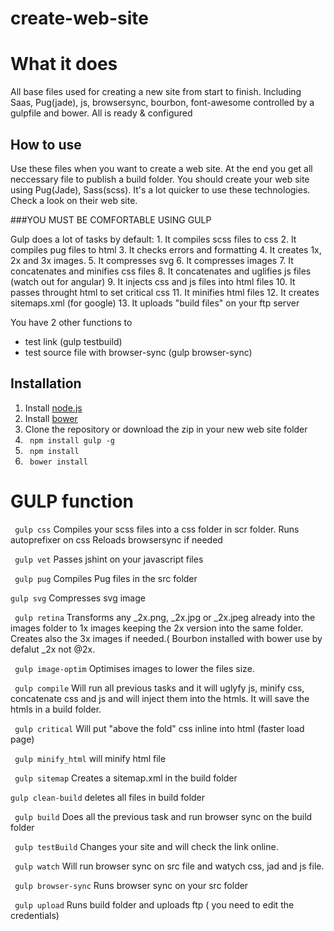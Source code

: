 # create-web-site

# What it does
All base files used for creating a new site from start to finish. Including Saas, Pug(jade), js, browsersync, bourbon, font-awesome controlled by a gulpfile and bower. All is ready & configured

## How to use
Use these files when you want to create a web site. At the end you get all neccessary file to publish a build folder. You should create your web site using Pug(Jade), Sass(scss). It's a lot quicker to use these technologies. Check a look on their web site.

###YOU MUST BE COMFORTABLE USING GULP

Gulp does a lot of tasks by default:
    1. It compiles scss files to css
    2. It compiles pug files to html
    3. It checks errors and formatting
    4. It creates 1x, 2x and 3x images.
    5. It compresses svg
    6. It compresses images
    7. It concatenates and minifies css files
    8. It concatenates and uglifies js files (watch out for angular)
    9. It injects css and js files into html files
    10. It passes throught html to set critical css
    11. It minifies html files
    12. It creates sitemaps.xml (for google)
    13. It uploads "build files" on your ftp server

You have 2 other functions to
- test link (gulp testbuild)
- test source file with browser-sync (gulp browser-sync)

## Installation

  1. Install [node.js](https://nodejs.org/en/ "Node.js")
  2. Install [bower](https://bower.io "Bower")
  3. Clone the repository or download the zip in your new web site folder
  4. ``` npm install gulp -g```
  5. ``` npm install```
  6. ``` bower install```


# GULP function

``` gulp css```
Compiles your scss files into a css folder in scr folder.
Runs autoprefixer on css
Reloads browsersync if needed

``` gulp vet```
Passes jshint on your javascript files

``` gulp pug```
Compiles Pug files in the src folder

```gulp svg```
Compresses svg image

``` gulp retina```
Transforms any _2x.png, _2x.jpg or _2x.jpeg already into the images folder to 1x images keeping the 2x version into the same folder.
Creates also the 3x images if needed.( Bourbon installed with bower use by defalut _2x not @2x.

``` gulp image-optim```
Optimises images to lower the files size.

``` gulp compile```
Will run all previous tasks and it will uglyfy js, minify css, concatenate css and js and will inject them into the htmls. It will save the htmls in a build folder.

``` gulp critical```
Will put "above the fold" css inline into html (faster load page)

``` gulp minify_html```
will minify html file

``` gulp sitemap```
Creates a sitemap.xml in the build folder

```gulp clean-build```
deletes all files in build folder

``` gulp build```
Does all the previous task and run browser sync on the build folder

``` gulp testBuild```
Changes your site and will check the link online.

``` gulp watch```
Will run browser sync on src file and watych css, jad and js file.

``` gulp browser-sync```
Runs browser sync on your src folder

``` gulp upload```
Runs build folder and uploads ftp ( you need to edit the credentials)
